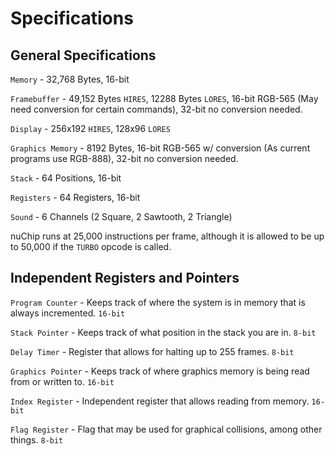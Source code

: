 # Specifications

## General Specifications

`Memory` - 32,768 Bytes, 16-bit

`Framebuffer` - 49,152 Bytes `HIRES`, 12288 Bytes `LORES`, 16-bit RGB-565 (May need conversion for certain commands), 32-bit no conversion needed.

`Display` - 256x192 `HIRES`, 128x96 `LORES`

`Graphics Memory` - 8192 Bytes, 16-bit RGB-565 w/ conversion (As current programs use RGB-888), 32-bit no conversion needed.

`Stack` - 64 Positions, 16-bit

`Registers` - 64 Registers, 16-bit

`Sound` - 6 Channels (2 Square, 2 Sawtooth, 2 Triangle)

nuChip runs at 25,000 instructions per frame, although it is allowed to be up to 50,000 if the `TURBO` opcode is called.

## Independent Registers and Pointers

`Program Counter` - Keeps track of where the system is in memory that is always incremented. `16-bit`

`Stack Pointer` - Keeps track of what position in the stack you are in. `8-bit`

`Delay Timer` - Register that allows for halting up to 255 frames. `8-bit`

`Graphics Pointer` - Keeps track of where graphics memory is being read from or written to. `16-bit`

`Index Register` - Independent register that allows reading from memory. `16-bit`

`Flag Register` - Flag that may be used for graphical collisions, among other things. `8-bit`

